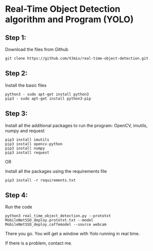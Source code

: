 # Real-Time Object Detection algorithm and Program (YOLO)

## Step 1:
 Download the files from Github
  ```
  git clone https://github.com/VJmix/real-time-object-detection.git
  ```
## Step 2:
 Install the basic files
  ```
  python3 - sudo apt-get install python3
  pip3 - sudo apt-get install python3-pip
  ```
## Step 3:
 Install all the additional packages to run the program:
 OpenCV, imutils, numpy and request 
  ```
  pip3 install imutils
  pip3 install opencv-python
  pip3 install numpy
  pip3 install request
  ```
 OR

  Install all the packages using the requirements file
  ```
  pip3 install -r requirements.txt
  ```
## Step 4:
 Run the code
  ```
  python3 real_time_object_detection.py --prototxt MobileNetSSD_deploy.prototxt.txt --model MobileNetSSD_deploy.caffemodel --source webcam
  ```
There you go. You will get a window with Yolo running in real time.

If there is a problem, contact me.

